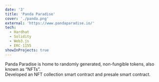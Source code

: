 ```yaml
---
date: '3'
title: 'Panda Paradise'
cover: './panda.png'
external: 'https://www.pandaparadise.io/'
tech:
  - Hardhat
  - Solidity
  - Web3.js
  - ERC-1155
showInProjects: true
---
```


Panda Paradise is home to randomly generated, non-fungible tokens, also known as “NFTs”.  
Developed an NFT collection smart contract and presale smart contract.
